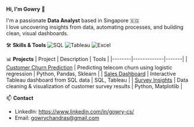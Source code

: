 **Hi, I'm Gowry** 👋

I'm a passionate **Data Analyst** based in Singapore 🇸🇬  
I love uncovering insights from data, automating processes, and building clean, visual dashboards.

🛠️ **Skills & Tools**
![SQL](https://img.shields.io/badge/SQL-336791?style=flat&logo=postgresql&logoColor=white)
![Tableau](https://img.shields.io/badge/Tableau-E97627?style=flat&logo=tableau&logoColor=white)
![Excel](https://img.shields.io/badge/Excel-217346?style=flat&logo=microsoft-excel&logoColor=white)

📊 **Projects**
| Project | Description | Tools |
|--------|-------------|-------|
| [Customer Churn Prediction](https://github.com/yourusername/customer-churn-prediction) | Predicting telecom churn using logistic regression | Python, Pandas, Sklearn |
| [Sales Dashboard](https://github.com/yourusername/sales-dashboard-sql-tableau) | Interactive Tableau dashboard from SQL data | SQL, Tableau |
| [Survey Insights](https://github.com/yourusername/survey-analysis) | Data cleaning & visualization of customer survey results | Python, Matplotlib |

📫 **Contact**
- LinkedIn: https://www.linkedin.com/in/gowry-cs/  
- Email: gowrychandras@gmail.com
